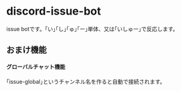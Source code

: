 # discord-issue-bot
issue botです。｢い｣｢し｣｢ゅ｣｢ー｣単体、又は｢いしゅー｣で反応します。　　

## おまけ機能　　
#### グローバルチャット機能　　
｢issue-global｣というチャンネル名を作ると自動で接続されます。

